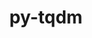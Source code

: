 ---
title: "py-tqdm"
layout: cache
categories: [package, develop]
meta: {"versions": ["4.66.3"], "compilers": ["apple-clang@=15.0.0", "gcc@=11.4.0", "gcc@=13.2.0", "gcc@=9.4.0", "oneapi@=2024.2.1"], "oss": ["ubuntu20.04", "ubuntu22.04", "ubuntu24.04", "ventura"], "platforms": ["darwin", "linux"], "targets": ["aarch64", "neoverse_v1", "ppc64le", "x86_64_v3"], "stacks": ["e4s", "e4s-neoverse_v1", "e4s-oneapi", "e4s-power", "ml-darwin-aarch64-mps", "ml-linux-x86_64-cpu", "ml-linux-x86_64-cuda", "ml-linux-x86_64-rocm", "root"], "num_specs": 127, "num_specs_by_stack": {"root": 127, "ml-darwin-aarch64-mps": 22, "e4s-power": 20, "e4s-neoverse_v1": 20, "e4s": 27, "e4s-oneapi": 18, "ml-linux-x86_64-cuda": 20, "ml-linux-x86_64-cpu": 20, "ml-linux-x86_64-rocm": 9}}
spec_details: [{"hash": "ziquimxkaxzkobjrfgadprgrti6ywd6r", "compiler": "apple-clang@=15.0.0", "versions": ["4.66.3"], "os": "ventura", "platform": "darwin", "target": "aarch64", "variants": ["build_system=python_pip", "~notebook", "~telegram"], "stacks": ["root", "ml-darwin-aarch64-mps"], "size": "-", "tarball": "https://binaries.spack.io/develop/build_cache/darwin-ventura-aarch64/apple-clang-15.0.0/py-tqdm-4.66.3/darwin-ventura-aarch64-apple-clang-15.0.0-py-tqdm-4.66.3-ziquimxkaxzkobjrfgadprgrti6ywd6r.spack"}, {"hash": "t2ipn47qcqqiclrvzsqy6yqlqptwwpcc", "compiler": "apple-clang@=15.0.0", "versions": ["4.66.3"], "os": "ventura", "platform": "darwin", "target": "aarch64", "variants": ["build_system=python_pip", "~notebook", "~telegram"], "stacks": ["root", "ml-darwin-aarch64-mps"], "size": "-", "tarball": "https://binaries.spack.io/develop/build_cache/darwin-ventura-aarch64/apple-clang-15.0.0/py-tqdm-4.66.3/darwin-ventura-aarch64-apple-clang-15.0.0-py-tqdm-4.66.3-t2ipn47qcqqiclrvzsqy6yqlqptwwpcc.spack"}, {"hash": "skgfjy2mra3yizwjtriin6leelbmoiom", "compiler": "apple-clang@=15.0.0", "versions": ["4.66.3"], "os": "ventura", "platform": "darwin", "target": "aarch64", "variants": ["build_system=python_pip", "~notebook", "~telegram"], "stacks": ["root", "ml-darwin-aarch64-mps"], "size": "-", "tarball": "https://binaries.spack.io/develop/build_cache/darwin-ventura-aarch64/apple-clang-15.0.0/py-tqdm-4.66.3/darwin-ventura-aarch64-apple-clang-15.0.0-py-tqdm-4.66.3-skgfjy2mra3yizwjtriin6leelbmoiom.spack"}, {"hash": "lq5xmnikehy25o6d5zwzzsu4kli3d5ch", "compiler": "apple-clang@=15.0.0", "versions": ["4.66.3"], "os": "ventura", "platform": "darwin", "target": "aarch64", "variants": ["build_system=python_pip", "~notebook", "~telegram"], "stacks": ["root", "ml-darwin-aarch64-mps"], "size": "-", "tarball": "https://binaries.spack.io/develop/build_cache/darwin-ventura-aarch64/apple-clang-15.0.0/py-tqdm-4.66.3/darwin-ventura-aarch64-apple-clang-15.0.0-py-tqdm-4.66.3-lq5xmnikehy25o6d5zwzzsu4kli3d5ch.spack"}, {"hash": "6rdeb5xbilizmjmwtmel4eqmyef6elyj", "compiler": "apple-clang@=15.0.0", "versions": ["4.66.3"], "os": "ventura", "platform": "darwin", "target": "aarch64", "variants": ["build_system=python_pip", "~notebook", "~telegram"], "stacks": ["root", "ml-darwin-aarch64-mps"], "size": "-", "tarball": "https://binaries.spack.io/develop/build_cache/darwin-ventura-aarch64/apple-clang-15.0.0/py-tqdm-4.66.3/darwin-ventura-aarch64-apple-clang-15.0.0-py-tqdm-4.66.3-6rdeb5xbilizmjmwtmel4eqmyef6elyj.spack"}, {"hash": "jyjieosfb4oavnr5qvb6gq57xug5mb3l", "compiler": "apple-clang@=15.0.0", "versions": ["4.66.3"], "os": "ventura", "platform": "darwin", "target": "aarch64", "variants": ["build_system=python_pip", "~notebook", "~telegram"], "stacks": ["root", "ml-darwin-aarch64-mps"], "size": "-", "tarball": "https://binaries.spack.io/develop/build_cache/darwin-ventura-aarch64/apple-clang-15.0.0/py-tqdm-4.66.3/darwin-ventura-aarch64-apple-clang-15.0.0-py-tqdm-4.66.3-jyjieosfb4oavnr5qvb6gq57xug5mb3l.spack"}, {"hash": "fq4galuvevaxqussltf5zbuaj34wlemn", "compiler": "apple-clang@=15.0.0", "versions": ["4.66.3"], "os": "ventura", "platform": "darwin", "target": "aarch64", "variants": ["build_system=python_pip", "~notebook", "~telegram"], "stacks": ["root", "ml-darwin-aarch64-mps"], "size": "-", "tarball": "https://binaries.spack.io/develop/build_cache/darwin-ventura-aarch64/apple-clang-15.0.0/py-tqdm-4.66.3/darwin-ventura-aarch64-apple-clang-15.0.0-py-tqdm-4.66.3-fq4galuvevaxqussltf5zbuaj34wlemn.spack"}, {"hash": "yct2ucytdt2n4p55afbir7kol4d6plx4", "compiler": "apple-clang@=15.0.0", "versions": ["4.66.3"], "os": "ventura", "platform": "darwin", "target": "aarch64", "variants": ["build_system=python_pip", "~notebook", "~telegram"], "stacks": ["root", "ml-darwin-aarch64-mps"], "size": "-", "tarball": "https://binaries.spack.io/develop/build_cache/darwin-ventura-aarch64/apple-clang-15.0.0/py-tqdm-4.66.3/darwin-ventura-aarch64-apple-clang-15.0.0-py-tqdm-4.66.3-yct2ucytdt2n4p55afbir7kol4d6plx4.spack"}, {"hash": "jpiifgwsa4bxn5wozjvcxciij2tiuyu5", "compiler": "apple-clang@=15.0.0", "versions": ["4.66.3"], "os": "ventura", "platform": "darwin", "target": "aarch64", "variants": ["build_system=python_pip", "~notebook", "~telegram"], "stacks": ["root", "ml-darwin-aarch64-mps"], "size": "-", "tarball": "https://binaries.spack.io/develop/build_cache/darwin-ventura-aarch64/apple-clang-15.0.0/py-tqdm-4.66.3/darwin-ventura-aarch64-apple-clang-15.0.0-py-tqdm-4.66.3-jpiifgwsa4bxn5wozjvcxciij2tiuyu5.spack"}, {"hash": "alolp5wy2cpagugzbc5hmf3qb7r2lzv3", "compiler": "apple-clang@=15.0.0", "versions": ["4.66.3"], "os": "ventura", "platform": "darwin", "target": "aarch64", "variants": ["build_system=python_pip", "~notebook", "~telegram"], "stacks": ["root", "ml-darwin-aarch64-mps"], "size": "-", "tarball": "https://binaries.spack.io/develop/build_cache/darwin-ventura-aarch64/apple-clang-15.0.0/py-tqdm-4.66.3/darwin-ventura-aarch64-apple-clang-15.0.0-py-tqdm-4.66.3-alolp5wy2cpagugzbc5hmf3qb7r2lzv3.spack"}, {"hash": "pqd35bokz4tlzrkxq3uvri4ymcovgpwp", "compiler": "apple-clang@=15.0.0", "versions": ["4.66.3"], "os": "ventura", "platform": "darwin", "target": "aarch64", "variants": ["build_system=python_pip", "~notebook", "~telegram"], "stacks": ["root", "ml-darwin-aarch64-mps"], "size": "-", "tarball": "https://binaries.spack.io/develop/build_cache/darwin-ventura-aarch64/apple-clang-15.0.0/py-tqdm-4.66.3/darwin-ventura-aarch64-apple-clang-15.0.0-py-tqdm-4.66.3-pqd35bokz4tlzrkxq3uvri4ymcovgpwp.spack"}, {"hash": "xhww4f7p25o6gqvk25oinh4corhre6vs", "compiler": "apple-clang@=15.0.0", "versions": ["4.66.3"], "os": "ventura", "platform": "darwin", "target": "aarch64", "variants": ["build_system=python_pip", "~notebook", "~telegram"], "stacks": ["root", "ml-darwin-aarch64-mps"], "size": "-", "tarball": "https://binaries.spack.io/develop/build_cache/darwin-ventura-aarch64/apple-clang-15.0.0/py-tqdm-4.66.3/darwin-ventura-aarch64-apple-clang-15.0.0-py-tqdm-4.66.3-xhww4f7p25o6gqvk25oinh4corhre6vs.spack"}, {"hash": "axlxbieqkuhitx2pq767ssehkt76sou2", "compiler": "apple-clang@=15.0.0", "versions": ["4.66.3"], "os": "ventura", "platform": "darwin", "target": "aarch64", "variants": ["build_system=python_pip", "~notebook", "~telegram"], "stacks": ["root", "ml-darwin-aarch64-mps"], "size": "-", "tarball": "https://binaries.spack.io/develop/build_cache/darwin-ventura-aarch64/apple-clang-15.0.0/py-tqdm-4.66.3/darwin-ventura-aarch64-apple-clang-15.0.0-py-tqdm-4.66.3-axlxbieqkuhitx2pq767ssehkt76sou2.spack"}, {"hash": "oi7lkoumadewnlprb4amag5pacpwxply", "compiler": "apple-clang@=15.0.0", "versions": ["4.66.3"], "os": "ventura", "platform": "darwin", "target": "aarch64", "variants": ["build_system=python_pip", "~notebook", "~telegram"], "stacks": ["root", "ml-darwin-aarch64-mps"], "size": "-", "tarball": "https://binaries.spack.io/develop/build_cache/darwin-ventura-aarch64/apple-clang-15.0.0/py-tqdm-4.66.3/darwin-ventura-aarch64-apple-clang-15.0.0-py-tqdm-4.66.3-oi7lkoumadewnlprb4amag5pacpwxply.spack"}, {"hash": "pvw4at6vi47kq2ayzol2ob4wygnbkuk2", "compiler": "apple-clang@=15.0.0", "versions": ["4.66.3"], "os": "ventura", "platform": "darwin", "target": "aarch64", "variants": ["build_system=python_pip", "~notebook", "~telegram"], "stacks": ["root", "ml-darwin-aarch64-mps"], "size": "-", "tarball": "https://binaries.spack.io/develop/build_cache/darwin-ventura-aarch64/apple-clang-15.0.0/py-tqdm-4.66.3/darwin-ventura-aarch64-apple-clang-15.0.0-py-tqdm-4.66.3-pvw4at6vi47kq2ayzol2ob4wygnbkuk2.spack"}, {"hash": "swtvzrb4kxqfcwqj4wju2tz3bcxbttaf", "compiler": "apple-clang@=15.0.0", "versions": ["4.66.3"], "os": "ventura", "platform": "darwin", "target": "aarch64", "variants": ["build_system=python_pip", "~notebook", "~telegram"], "stacks": ["root", "ml-darwin-aarch64-mps"], "size": "-", "tarball": "https://binaries.spack.io/develop/build_cache/darwin-ventura-aarch64/apple-clang-15.0.0/py-tqdm-4.66.3/darwin-ventura-aarch64-apple-clang-15.0.0-py-tqdm-4.66.3-swtvzrb4kxqfcwqj4wju2tz3bcxbttaf.spack"}, {"hash": "3i3spfv273mg465ivw45ikjelcqlvgwf", "compiler": "apple-clang@=15.0.0", "versions": ["4.66.3"], "os": "ventura", "platform": "darwin", "target": "aarch64", "variants": ["build_system=python_pip", "~notebook", "~telegram"], "stacks": ["root", "ml-darwin-aarch64-mps"], "size": "-", "tarball": "https://binaries.spack.io/develop/build_cache/darwin-ventura-aarch64/apple-clang-15.0.0/py-tqdm-4.66.3/darwin-ventura-aarch64-apple-clang-15.0.0-py-tqdm-4.66.3-3i3spfv273mg465ivw45ikjelcqlvgwf.spack"}, {"hash": "spfxkzzhewbljsp2c2h6buukr6tdxhng", "compiler": "apple-clang@=15.0.0", "versions": ["4.66.3"], "os": "ventura", "platform": "darwin", "target": "aarch64", "variants": ["build_system=python_pip", "~notebook", "~telegram"], "stacks": ["root", "ml-darwin-aarch64-mps"], "size": "-", "tarball": "https://binaries.spack.io/develop/build_cache/darwin-ventura-aarch64/apple-clang-15.0.0/py-tqdm-4.66.3/darwin-ventura-aarch64-apple-clang-15.0.0-py-tqdm-4.66.3-spfxkzzhewbljsp2c2h6buukr6tdxhng.spack"}, {"hash": "mahfaaoib2yxd5ufyfinjpip6fhguuhw", "compiler": "apple-clang@=15.0.0", "versions": ["4.66.3"], "os": "ventura", "platform": "darwin", "target": "aarch64", "variants": ["build_system=python_pip", "~notebook", "~telegram"], "stacks": ["root", "ml-darwin-aarch64-mps"], "size": "-", "tarball": "https://binaries.spack.io/develop/build_cache/darwin-ventura-aarch64/apple-clang-15.0.0/py-tqdm-4.66.3/darwin-ventura-aarch64-apple-clang-15.0.0-py-tqdm-4.66.3-mahfaaoib2yxd5ufyfinjpip6fhguuhw.spack"}, {"hash": "t4epyk36v5uzvg2se2wei4rgbfnac4i3", "compiler": "apple-clang@=15.0.0", "versions": ["4.66.3"], "os": "ventura", "platform": "darwin", "target": "aarch64", "variants": ["build_system=python_pip", "~notebook", "~telegram"], "stacks": ["root", "ml-darwin-aarch64-mps"], "size": "-", "tarball": "https://binaries.spack.io/develop/build_cache/darwin-ventura-aarch64/apple-clang-15.0.0/py-tqdm-4.66.3/darwin-ventura-aarch64-apple-clang-15.0.0-py-tqdm-4.66.3-t4epyk36v5uzvg2se2wei4rgbfnac4i3.spack"}, {"hash": "66j56n5bvts5fruohrzkbtbvjrfri3qx", "compiler": "apple-clang@=15.0.0", "versions": ["4.66.3"], "os": "ventura", "platform": "darwin", "target": "aarch64", "variants": ["build_system=python_pip", "~notebook", "~telegram"], "stacks": ["root", "ml-darwin-aarch64-mps"], "size": "-", "tarball": "https://binaries.spack.io/develop/build_cache/darwin-ventura-aarch64/apple-clang-15.0.0/py-tqdm-4.66.3/darwin-ventura-aarch64-apple-clang-15.0.0-py-tqdm-4.66.3-66j56n5bvts5fruohrzkbtbvjrfri3qx.spack"}, {"hash": "slvelmm2lbng7m6qm6l3syjldjnqrded", "compiler": "apple-clang@=15.0.0", "versions": ["4.66.3"], "os": "ventura", "platform": "darwin", "target": "aarch64", "variants": ["build_system=python_pip", "~notebook", "~telegram"], "stacks": ["root", "ml-darwin-aarch64-mps"], "size": "-", "tarball": "https://binaries.spack.io/develop/build_cache/darwin-ventura-aarch64/apple-clang-15.0.0/py-tqdm-4.66.3/darwin-ventura-aarch64-apple-clang-15.0.0-py-tqdm-4.66.3-slvelmm2lbng7m6qm6l3syjldjnqrded.spack"}, {"hash": "qja3sxojop74hrrwnti3zbegdg7ethbe", "compiler": "gcc@=9.4.0", "versions": ["4.66.3"], "os": "ubuntu20.04", "platform": "linux", "target": "ppc64le", "variants": ["build_system=python_pip", "~notebook", "~telegram"], "stacks": ["root", "e4s-power"], "size": "-", "tarball": "https://binaries.spack.io/develop/build_cache/linux-ubuntu20.04-ppc64le/gcc-9.4.0/py-tqdm-4.66.3/linux-ubuntu20.04-ppc64le-gcc-9.4.0-py-tqdm-4.66.3-qja3sxojop74hrrwnti3zbegdg7ethbe.spack"}, {"hash": "6kodpbz3kxema6bfrufukahjt43qbzs3", "compiler": "gcc@=9.4.0", "versions": ["4.66.3"], "os": "ubuntu20.04", "platform": "linux", "target": "ppc64le", "variants": ["build_system=python_pip", "~notebook", "~telegram"], "stacks": ["root", "e4s-power"], "size": "-", "tarball": "https://binaries.spack.io/develop/build_cache/linux-ubuntu20.04-ppc64le/gcc-9.4.0/py-tqdm-4.66.3/linux-ubuntu20.04-ppc64le-gcc-9.4.0-py-tqdm-4.66.3-6kodpbz3kxema6bfrufukahjt43qbzs3.spack"}, {"hash": "m7ukdfs64ytqnzkrqwgscjdqt7euntc2", "compiler": "gcc@=9.4.0", "versions": ["4.66.3"], "os": "ubuntu20.04", "platform": "linux", "target": "ppc64le", "variants": ["build_system=python_pip", "~notebook", "~telegram"], "stacks": ["root", "e4s-power"], "size": "-", "tarball": "https://binaries.spack.io/develop/build_cache/linux-ubuntu20.04-ppc64le/gcc-9.4.0/py-tqdm-4.66.3/linux-ubuntu20.04-ppc64le-gcc-9.4.0-py-tqdm-4.66.3-m7ukdfs64ytqnzkrqwgscjdqt7euntc2.spack"}, {"hash": "mwa6z6a6rw3gbka4r335yjwbmaf5pydi", "compiler": "gcc@=9.4.0", "versions": ["4.66.3"], "os": "ubuntu20.04", "platform": "linux", "target": "ppc64le", "variants": ["build_system=python_pip", "~notebook", "~telegram"], "stacks": ["root", "e4s-power"], "size": "-", "tarball": "https://binaries.spack.io/develop/build_cache/linux-ubuntu20.04-ppc64le/gcc-9.4.0/py-tqdm-4.66.3/linux-ubuntu20.04-ppc64le-gcc-9.4.0-py-tqdm-4.66.3-mwa6z6a6rw3gbka4r335yjwbmaf5pydi.spack"}, {"hash": "aoe6h4ecsqzqr6vvyv5wlrsnvuwpvkgf", "compiler": "gcc@=9.4.0", "versions": ["4.66.3"], "os": "ubuntu20.04", "platform": "linux", "target": "ppc64le", "variants": ["build_system=python_pip", "~notebook", "~telegram"], "stacks": ["root", "e4s-power"], "size": "-", "tarball": "https://binaries.spack.io/develop/build_cache/linux-ubuntu20.04-ppc64le/gcc-9.4.0/py-tqdm-4.66.3/linux-ubuntu20.04-ppc64le-gcc-9.4.0-py-tqdm-4.66.3-aoe6h4ecsqzqr6vvyv5wlrsnvuwpvkgf.spack"}, {"hash": "5wem2ow6spbf7rhpxllcuohfrxxj5qa6", "compiler": "gcc@=9.4.0", "versions": ["4.66.3"], "os": "ubuntu20.04", "platform": "linux", "target": "ppc64le", "variants": ["build_system=python_pip", "~notebook", "~telegram"], "stacks": ["root", "e4s-power"], "size": "-", "tarball": "https://binaries.spack.io/develop/build_cache/linux-ubuntu20.04-ppc64le/gcc-9.4.0/py-tqdm-4.66.3/linux-ubuntu20.04-ppc64le-gcc-9.4.0-py-tqdm-4.66.3-5wem2ow6spbf7rhpxllcuohfrxxj5qa6.spack"}, {"hash": "e5rkwid7syyzcos5ycf2s2tyaxmxlszi", "compiler": "gcc@=9.4.0", "versions": ["4.66.3"], "os": "ubuntu20.04", "platform": "linux", "target": "ppc64le", "variants": ["build_system=python_pip", "~notebook", "~telegram"], "stacks": ["root", "e4s-power"], "size": "-", "tarball": "https://binaries.spack.io/develop/build_cache/linux-ubuntu20.04-ppc64le/gcc-9.4.0/py-tqdm-4.66.3/linux-ubuntu20.04-ppc64le-gcc-9.4.0-py-tqdm-4.66.3-e5rkwid7syyzcos5ycf2s2tyaxmxlszi.spack"}, {"hash": "faznrrzvvmqmqrseepapq26zfehu3vtx", "compiler": "gcc@=9.4.0", "versions": ["4.66.3"], "os": "ubuntu20.04", "platform": "linux", "target": "ppc64le", "variants": ["build_system=python_pip", "~notebook", "~telegram"], "stacks": ["root", "e4s-power"], "size": "-", "tarball": "https://binaries.spack.io/develop/build_cache/linux-ubuntu20.04-ppc64le/gcc-9.4.0/py-tqdm-4.66.3/linux-ubuntu20.04-ppc64le-gcc-9.4.0-py-tqdm-4.66.3-faznrrzvvmqmqrseepapq26zfehu3vtx.spack"}, {"hash": "dsxdwvz4viw3ckf3l6osnbcuusr6s7jm", "compiler": "gcc@=9.4.0", "versions": ["4.66.3"], "os": "ubuntu20.04", "platform": "linux", "target": "ppc64le", "variants": ["build_system=python_pip", "~notebook", "~telegram"], "stacks": ["root", "e4s-power"], "size": "-", "tarball": "https://binaries.spack.io/develop/build_cache/linux-ubuntu20.04-ppc64le/gcc-9.4.0/py-tqdm-4.66.3/linux-ubuntu20.04-ppc64le-gcc-9.4.0-py-tqdm-4.66.3-dsxdwvz4viw3ckf3l6osnbcuusr6s7jm.spack"}, {"hash": "7nhnj6dye5n4lcirrrydjf3tnkf5kal5", "compiler": "gcc@=9.4.0", "versions": ["4.66.3"], "os": "ubuntu20.04", "platform": "linux", "target": "ppc64le", "variants": ["build_system=python_pip", "~notebook", "~telegram"], "stacks": ["root", "e4s-power"], "size": "-", "tarball": "https://binaries.spack.io/develop/build_cache/linux-ubuntu20.04-ppc64le/gcc-9.4.0/py-tqdm-4.66.3/linux-ubuntu20.04-ppc64le-gcc-9.4.0-py-tqdm-4.66.3-7nhnj6dye5n4lcirrrydjf3tnkf5kal5.spack"}, {"hash": "a3deekuulfrtflkakut4rwirihzvddbk", "compiler": "gcc@=9.4.0", "versions": ["4.66.3"], "os": "ubuntu20.04", "platform": "linux", "target": "ppc64le", "variants": ["build_system=python_pip", "~notebook", "~telegram"], "stacks": ["root", "e4s-power"], "size": "-", "tarball": "https://binaries.spack.io/develop/build_cache/linux-ubuntu20.04-ppc64le/gcc-9.4.0/py-tqdm-4.66.3/linux-ubuntu20.04-ppc64le-gcc-9.4.0-py-tqdm-4.66.3-a3deekuulfrtflkakut4rwirihzvddbk.spack"}, {"hash": "3vma7zxalydqgsxcox7pnbbsm6prtj4s", "compiler": "gcc@=9.4.0", "versions": ["4.66.3"], "os": "ubuntu20.04", "platform": "linux", "target": "ppc64le", "variants": ["build_system=python_pip", "~notebook", "~telegram"], "stacks": ["root", "e4s-power"], "size": "-", "tarball": "https://binaries.spack.io/develop/build_cache/linux-ubuntu20.04-ppc64le/gcc-9.4.0/py-tqdm-4.66.3/linux-ubuntu20.04-ppc64le-gcc-9.4.0-py-tqdm-4.66.3-3vma7zxalydqgsxcox7pnbbsm6prtj4s.spack"}, {"hash": "qvacvyz4jpranwo5pmoxvkjxkqs5rtsj", "compiler": "gcc@=9.4.0", "versions": ["4.66.3"], "os": "ubuntu20.04", "platform": "linux", "target": "ppc64le", "variants": ["build_system=python_pip", "~notebook", "~telegram"], "stacks": ["root", "e4s-power"], "size": "-", "tarball": "https://binaries.spack.io/develop/build_cache/linux-ubuntu20.04-ppc64le/gcc-9.4.0/py-tqdm-4.66.3/linux-ubuntu20.04-ppc64le-gcc-9.4.0-py-tqdm-4.66.3-qvacvyz4jpranwo5pmoxvkjxkqs5rtsj.spack"}, {"hash": "kvslfeun6b3uh5fqsvzwsvinbh7x3lar", "compiler": "gcc@=9.4.0", "versions": ["4.66.3"], "os": "ubuntu20.04", "platform": "linux", "target": "ppc64le", "variants": ["build_system=python_pip", "~notebook", "~telegram"], "stacks": ["root", "e4s-power"], "size": "-", "tarball": "https://binaries.spack.io/develop/build_cache/linux-ubuntu20.04-ppc64le/gcc-9.4.0/py-tqdm-4.66.3/linux-ubuntu20.04-ppc64le-gcc-9.4.0-py-tqdm-4.66.3-kvslfeun6b3uh5fqsvzwsvinbh7x3lar.spack"}, {"hash": "ygqgqguzfcylo4hns6b6h6sryrj44vev", "compiler": "gcc@=9.4.0", "versions": ["4.66.3"], "os": "ubuntu20.04", "platform": "linux", "target": "ppc64le", "variants": ["build_system=python_pip", "~notebook", "~telegram"], "stacks": ["root", "e4s-power"], "size": "-", "tarball": "https://binaries.spack.io/develop/build_cache/linux-ubuntu20.04-ppc64le/gcc-9.4.0/py-tqdm-4.66.3/linux-ubuntu20.04-ppc64le-gcc-9.4.0-py-tqdm-4.66.3-ygqgqguzfcylo4hns6b6h6sryrj44vev.spack"}, {"hash": "5m5lkrurm6mytyud3k6iasylu767y732", "compiler": "gcc@=9.4.0", "versions": ["4.66.3"], "os": "ubuntu20.04", "platform": "linux", "target": "ppc64le", "variants": ["build_system=python_pip", "~notebook", "~telegram"], "stacks": ["root", "e4s-power"], "size": "-", "tarball": "https://binaries.spack.io/develop/build_cache/linux-ubuntu20.04-ppc64le/gcc-9.4.0/py-tqdm-4.66.3/linux-ubuntu20.04-ppc64le-gcc-9.4.0-py-tqdm-4.66.3-5m5lkrurm6mytyud3k6iasylu767y732.spack"}, {"hash": "kzztw43ik3q3tyvcymngftalvu26kktb", "compiler": "gcc@=9.4.0", "versions": ["4.66.3"], "os": "ubuntu20.04", "platform": "linux", "target": "ppc64le", "variants": ["build_system=python_pip", "~notebook", "~telegram"], "stacks": ["root", "e4s-power"], "size": "-", "tarball": "https://binaries.spack.io/develop/build_cache/linux-ubuntu20.04-ppc64le/gcc-9.4.0/py-tqdm-4.66.3/linux-ubuntu20.04-ppc64le-gcc-9.4.0-py-tqdm-4.66.3-kzztw43ik3q3tyvcymngftalvu26kktb.spack"}, {"hash": "5wgmvjskfxcnlqgercd3jxyc4gpegnpa", "compiler": "gcc@=9.4.0", "versions": ["4.66.3"], "os": "ubuntu20.04", "platform": "linux", "target": "ppc64le", "variants": ["build_system=python_pip", "~notebook", "~telegram"], "stacks": ["root", "e4s-power"], "size": "-", "tarball": "https://binaries.spack.io/develop/build_cache/linux-ubuntu20.04-ppc64le/gcc-9.4.0/py-tqdm-4.66.3/linux-ubuntu20.04-ppc64le-gcc-9.4.0-py-tqdm-4.66.3-5wgmvjskfxcnlqgercd3jxyc4gpegnpa.spack"}, {"hash": "xq5inpu3kapkqndoi4vabb22d5tvxkss", "compiler": "gcc@=9.4.0", "versions": ["4.66.3"], "os": "ubuntu20.04", "platform": "linux", "target": "ppc64le", "variants": ["build_system=python_pip", "~notebook", "~telegram"], "stacks": ["root", "e4s-power"], "size": "-", "tarball": "https://binaries.spack.io/develop/build_cache/linux-ubuntu20.04-ppc64le/gcc-9.4.0/py-tqdm-4.66.3/linux-ubuntu20.04-ppc64le-gcc-9.4.0-py-tqdm-4.66.3-xq5inpu3kapkqndoi4vabb22d5tvxkss.spack"}, {"hash": "twbzusvq4r4ft7b4bct2hicnxxxbxvrn", "compiler": "gcc@=9.4.0", "versions": ["4.66.3"], "os": "ubuntu20.04", "platform": "linux", "target": "ppc64le", "variants": ["build_system=python_pip", "~notebook", "~telegram"], "stacks": ["root", "e4s-power"], "size": "-", "tarball": "https://binaries.spack.io/develop/build_cache/linux-ubuntu20.04-ppc64le/gcc-9.4.0/py-tqdm-4.66.3/linux-ubuntu20.04-ppc64le-gcc-9.4.0-py-tqdm-4.66.3-twbzusvq4r4ft7b4bct2hicnxxxbxvrn.spack"}, {"hash": "bsokjgdlhypih3s7sps77qbzm73nljjo", "compiler": "gcc@=11.4.0", "versions": ["4.66.3"], "os": "ubuntu22.04", "platform": "linux", "target": "neoverse_v1", "variants": ["build_system=python_pip", "~notebook", "~telegram"], "stacks": ["root", "e4s-neoverse_v1"], "size": "-", "tarball": "https://binaries.spack.io/develop/build_cache/linux-ubuntu22.04-neoverse_v1/gcc-11.4.0/py-tqdm-4.66.3/linux-ubuntu22.04-neoverse_v1-gcc-11.4.0-py-tqdm-4.66.3-bsokjgdlhypih3s7sps77qbzm73nljjo.spack"}, {"hash": "7gwhpn2nfvvq3x2q36fagpvxfd5iohnc", "compiler": "gcc@=11.4.0", "versions": ["4.66.3"], "os": "ubuntu22.04", "platform": "linux", "target": "neoverse_v1", "variants": ["build_system=python_pip", "~notebook", "~telegram"], "stacks": ["root", "e4s-neoverse_v1"], "size": "-", "tarball": "https://binaries.spack.io/develop/build_cache/linux-ubuntu22.04-neoverse_v1/gcc-11.4.0/py-tqdm-4.66.3/linux-ubuntu22.04-neoverse_v1-gcc-11.4.0-py-tqdm-4.66.3-7gwhpn2nfvvq3x2q36fagpvxfd5iohnc.spack"}, {"hash": "dmghlh762qvspxewl5uoxjfdpobhmgm6", "compiler": "gcc@=11.4.0", "versions": ["4.66.3"], "os": "ubuntu22.04", "platform": "linux", "target": "neoverse_v1", "variants": ["build_system=python_pip", "~notebook", "~telegram"], "stacks": ["root", "e4s-neoverse_v1"], "size": "-", "tarball": "https://binaries.spack.io/develop/build_cache/linux-ubuntu22.04-neoverse_v1/gcc-11.4.0/py-tqdm-4.66.3/linux-ubuntu22.04-neoverse_v1-gcc-11.4.0-py-tqdm-4.66.3-dmghlh762qvspxewl5uoxjfdpobhmgm6.spack"}, {"hash": "o6g6kv4ol37mkisloe5r5ji3mzmyqgyt", "compiler": "gcc@=11.4.0", "versions": ["4.66.3"], "os": "ubuntu22.04", "platform": "linux", "target": "neoverse_v1", "variants": ["build_system=python_pip", "~notebook", "~telegram"], "stacks": ["root", "e4s-neoverse_v1"], "size": "-", "tarball": "https://binaries.spack.io/develop/build_cache/linux-ubuntu22.04-neoverse_v1/gcc-11.4.0/py-tqdm-4.66.3/linux-ubuntu22.04-neoverse_v1-gcc-11.4.0-py-tqdm-4.66.3-o6g6kv4ol37mkisloe5r5ji3mzmyqgyt.spack"}, {"hash": "c2lw5qaypulbver2dzpkox5disdxuhhn", "compiler": "gcc@=11.4.0", "versions": ["4.66.3"], "os": "ubuntu22.04", "platform": "linux", "target": "neoverse_v1", "variants": ["build_system=python_pip", "~notebook", "~telegram"], "stacks": ["root", "e4s-neoverse_v1"], "size": "-", "tarball": "https://binaries.spack.io/develop/build_cache/linux-ubuntu22.04-neoverse_v1/gcc-11.4.0/py-tqdm-4.66.3/linux-ubuntu22.04-neoverse_v1-gcc-11.4.0-py-tqdm-4.66.3-c2lw5qaypulbver2dzpkox5disdxuhhn.spack"}, {"hash": "lhgjxak5qyh4jmu6xkphh6vhkejp3t4m", "compiler": "gcc@=11.4.0", "versions": ["4.66.3"], "os": "ubuntu22.04", "platform": "linux", "target": "neoverse_v1", "variants": ["build_system=python_pip", "~notebook", "~telegram"], "stacks": ["root", "e4s-neoverse_v1"], "size": "-", "tarball": "https://binaries.spack.io/develop/build_cache/linux-ubuntu22.04-neoverse_v1/gcc-11.4.0/py-tqdm-4.66.3/linux-ubuntu22.04-neoverse_v1-gcc-11.4.0-py-tqdm-4.66.3-lhgjxak5qyh4jmu6xkphh6vhkejp3t4m.spack"}, {"hash": "gy3vzfndohvamcu7opjjhrb3cqfza2pt", "compiler": "gcc@=11.4.0", "versions": ["4.66.3"], "os": "ubuntu22.04", "platform": "linux", "target": "neoverse_v1", "variants": ["build_system=python_pip", "~notebook", "~telegram"], "stacks": ["root", "e4s-neoverse_v1"], "size": "-", "tarball": "https://binaries.spack.io/develop/build_cache/linux-ubuntu22.04-neoverse_v1/gcc-11.4.0/py-tqdm-4.66.3/linux-ubuntu22.04-neoverse_v1-gcc-11.4.0-py-tqdm-4.66.3-gy3vzfndohvamcu7opjjhrb3cqfza2pt.spack"}, {"hash": "lpxyrvx6elsny5ae6ab2v6tsfmwlijal", "compiler": "gcc@=11.4.0", "versions": ["4.66.3"], "os": "ubuntu22.04", "platform": "linux", "target": "neoverse_v1", "variants": ["build_system=python_pip", "~notebook", "~telegram"], "stacks": ["root", "e4s-neoverse_v1"], "size": "-", "tarball": "https://binaries.spack.io/develop/build_cache/linux-ubuntu22.04-neoverse_v1/gcc-11.4.0/py-tqdm-4.66.3/linux-ubuntu22.04-neoverse_v1-gcc-11.4.0-py-tqdm-4.66.3-lpxyrvx6elsny5ae6ab2v6tsfmwlijal.spack"}, {"hash": "p7uluwtjix46wqzp4vaobiwjsqbyfead", "compiler": "gcc@=11.4.0", "versions": ["4.66.3"], "os": "ubuntu22.04", "platform": "linux", "target": "neoverse_v1", "variants": ["build_system=python_pip", "~notebook", "~telegram"], "stacks": ["root", "e4s-neoverse_v1"], "size": "-", "tarball": "https://binaries.spack.io/develop/build_cache/linux-ubuntu22.04-neoverse_v1/gcc-11.4.0/py-tqdm-4.66.3/linux-ubuntu22.04-neoverse_v1-gcc-11.4.0-py-tqdm-4.66.3-p7uluwtjix46wqzp4vaobiwjsqbyfead.spack"}, {"hash": "lr3aoikwbvrt6key37r7bsvpbtnhygfd", "compiler": "gcc@=11.4.0", "versions": ["4.66.3"], "os": "ubuntu22.04", "platform": "linux", "target": "neoverse_v1", "variants": ["build_system=python_pip", "~notebook", "~telegram"], "stacks": ["root", "e4s-neoverse_v1"], "size": "-", "tarball": "https://binaries.spack.io/develop/build_cache/linux-ubuntu22.04-neoverse_v1/gcc-11.4.0/py-tqdm-4.66.3/linux-ubuntu22.04-neoverse_v1-gcc-11.4.0-py-tqdm-4.66.3-lr3aoikwbvrt6key37r7bsvpbtnhygfd.spack"}, {"hash": "r6sfz6wbzwpnh4szm2fxbvuy4kaqe5dh", "compiler": "gcc@=11.4.0", "versions": ["4.66.3"], "os": "ubuntu22.04", "platform": "linux", "target": "neoverse_v1", "variants": ["build_system=python_pip", "~notebook", "~telegram"], "stacks": ["root", "e4s-neoverse_v1"], "size": "-", "tarball": "https://binaries.spack.io/develop/build_cache/linux-ubuntu22.04-neoverse_v1/gcc-11.4.0/py-tqdm-4.66.3/linux-ubuntu22.04-neoverse_v1-gcc-11.4.0-py-tqdm-4.66.3-r6sfz6wbzwpnh4szm2fxbvuy4kaqe5dh.spack"}, {"hash": "ztbcdy3kysrw4nwnijwoacioy2jy22o6", "compiler": "gcc@=11.4.0", "versions": ["4.66.3"], "os": "ubuntu22.04", "platform": "linux", "target": "neoverse_v1", "variants": ["build_system=python_pip", "~notebook", "~telegram"], "stacks": ["root", "e4s-neoverse_v1"], "size": "-", "tarball": "https://binaries.spack.io/develop/build_cache/linux-ubuntu22.04-neoverse_v1/gcc-11.4.0/py-tqdm-4.66.3/linux-ubuntu22.04-neoverse_v1-gcc-11.4.0-py-tqdm-4.66.3-ztbcdy3kysrw4nwnijwoacioy2jy22o6.spack"}, {"hash": "rdjpjc5mkfupbcf3jvq4fcrjjgrnyihl", "compiler": "gcc@=11.4.0", "versions": ["4.66.3"], "os": "ubuntu22.04", "platform": "linux", "target": "neoverse_v1", "variants": ["build_system=python_pip", "~notebook", "~telegram"], "stacks": ["root", "e4s-neoverse_v1"], "size": "-", "tarball": "https://binaries.spack.io/develop/build_cache/linux-ubuntu22.04-neoverse_v1/gcc-11.4.0/py-tqdm-4.66.3/linux-ubuntu22.04-neoverse_v1-gcc-11.4.0-py-tqdm-4.66.3-rdjpjc5mkfupbcf3jvq4fcrjjgrnyihl.spack"}, {"hash": "ax74tkgudtkuemdoaqyxgrzmc2py56ie", "compiler": "gcc@=11.4.0", "versions": ["4.66.3"], "os": "ubuntu22.04", "platform": "linux", "target": "neoverse_v1", "variants": ["build_system=python_pip", "~notebook", "~telegram"], "stacks": ["root", "e4s-neoverse_v1"], "size": "-", "tarball": "https://binaries.spack.io/develop/build_cache/linux-ubuntu22.04-neoverse_v1/gcc-11.4.0/py-tqdm-4.66.3/linux-ubuntu22.04-neoverse_v1-gcc-11.4.0-py-tqdm-4.66.3-ax74tkgudtkuemdoaqyxgrzmc2py56ie.spack"}, {"hash": "4frckkygmolm2wboba6tx4y7osqsnrdo", "compiler": "gcc@=11.4.0", "versions": ["4.66.3"], "os": "ubuntu22.04", "platform": "linux", "target": "neoverse_v1", "variants": ["build_system=python_pip", "~notebook", "~telegram"], "stacks": ["root", "e4s-neoverse_v1"], "size": "-", "tarball": "https://binaries.spack.io/develop/build_cache/linux-ubuntu22.04-neoverse_v1/gcc-11.4.0/py-tqdm-4.66.3/linux-ubuntu22.04-neoverse_v1-gcc-11.4.0-py-tqdm-4.66.3-4frckkygmolm2wboba6tx4y7osqsnrdo.spack"}, {"hash": "r6x3fb5xq4mmzncu363nk5fdjirdfdgx", "compiler": "gcc@=11.4.0", "versions": ["4.66.3"], "os": "ubuntu22.04", "platform": "linux", "target": "neoverse_v1", "variants": ["build_system=python_pip", "~notebook", "~telegram"], "stacks": ["root", "e4s-neoverse_v1"], "size": "-", "tarball": "https://binaries.spack.io/develop/build_cache/linux-ubuntu22.04-neoverse_v1/gcc-11.4.0/py-tqdm-4.66.3/linux-ubuntu22.04-neoverse_v1-gcc-11.4.0-py-tqdm-4.66.3-r6x3fb5xq4mmzncu363nk5fdjirdfdgx.spack"}, {"hash": "s7lo6athgxitnyfvm63jt5udofskf6t6", "compiler": "gcc@=11.4.0", "versions": ["4.66.3"], "os": "ubuntu22.04", "platform": "linux", "target": "neoverse_v1", "variants": ["build_system=python_pip", "~notebook", "~telegram"], "stacks": ["root", "e4s-neoverse_v1"], "size": "-", "tarball": "https://binaries.spack.io/develop/build_cache/linux-ubuntu22.04-neoverse_v1/gcc-11.4.0/py-tqdm-4.66.3/linux-ubuntu22.04-neoverse_v1-gcc-11.4.0-py-tqdm-4.66.3-s7lo6athgxitnyfvm63jt5udofskf6t6.spack"}, {"hash": "oatokmuenpsybo3f2eqsbsmbtr5bxed4", "compiler": "gcc@=11.4.0", "versions": ["4.66.3"], "os": "ubuntu22.04", "platform": "linux", "target": "neoverse_v1", "variants": ["build_system=python_pip", "~notebook", "~telegram"], "stacks": ["root", "e4s-neoverse_v1"], "size": "-", "tarball": "https://binaries.spack.io/develop/build_cache/linux-ubuntu22.04-neoverse_v1/gcc-11.4.0/py-tqdm-4.66.3/linux-ubuntu22.04-neoverse_v1-gcc-11.4.0-py-tqdm-4.66.3-oatokmuenpsybo3f2eqsbsmbtr5bxed4.spack"}, {"hash": "efxnlvvlub5jmmghjchgcmj4immn7ozf", "compiler": "gcc@=11.4.0", "versions": ["4.66.3"], "os": "ubuntu22.04", "platform": "linux", "target": "neoverse_v1", "variants": ["build_system=python_pip", "~notebook", "~telegram"], "stacks": ["root", "e4s-neoverse_v1"], "size": "-", "tarball": "https://binaries.spack.io/develop/build_cache/linux-ubuntu22.04-neoverse_v1/gcc-11.4.0/py-tqdm-4.66.3/linux-ubuntu22.04-neoverse_v1-gcc-11.4.0-py-tqdm-4.66.3-efxnlvvlub5jmmghjchgcmj4immn7ozf.spack"}, {"hash": "usqkmnia3cso2ny7rmhwhrpqaz7csq65", "compiler": "gcc@=11.4.0", "versions": ["4.66.3"], "os": "ubuntu22.04", "platform": "linux", "target": "neoverse_v1", "variants": ["build_system=python_pip", "~notebook", "~telegram"], "stacks": ["root", "e4s-neoverse_v1"], "size": "-", "tarball": "https://binaries.spack.io/develop/build_cache/linux-ubuntu22.04-neoverse_v1/gcc-11.4.0/py-tqdm-4.66.3/linux-ubuntu22.04-neoverse_v1-gcc-11.4.0-py-tqdm-4.66.3-usqkmnia3cso2ny7rmhwhrpqaz7csq65.spack"}, {"hash": "lahv3aor4vsfyhkfqvfs6w3liy7mytql", "compiler": "gcc@=11.4.0", "versions": ["4.66.3"], "os": "ubuntu22.04", "platform": "linux", "target": "x86_64_v3", "variants": ["build_system=python_pip", "~notebook", "~telegram"], "stacks": ["root", "e4s"], "size": "-", "tarball": "https://binaries.spack.io/develop/build_cache/linux-ubuntu22.04-x86_64_v3/gcc-11.4.0/py-tqdm-4.66.3/linux-ubuntu22.04-x86_64_v3-gcc-11.4.0-py-tqdm-4.66.3-lahv3aor4vsfyhkfqvfs6w3liy7mytql.spack"}, {"hash": "uhubdxp5xfqrd76fnatonh3tz6pd7wbi", "compiler": "gcc@=11.4.0", "versions": ["4.66.3"], "os": "ubuntu22.04", "platform": "linux", "target": "x86_64_v3", "variants": ["build_system=python_pip", "~notebook", "~telegram"], "stacks": ["root", "e4s"], "size": "-", "tarball": "https://binaries.spack.io/develop/build_cache/linux-ubuntu22.04-x86_64_v3/gcc-11.4.0/py-tqdm-4.66.3/linux-ubuntu22.04-x86_64_v3-gcc-11.4.0-py-tqdm-4.66.3-uhubdxp5xfqrd76fnatonh3tz6pd7wbi.spack"}, {"hash": "3rpspturqhnily5h4yg5urk3k23bb7k2", "compiler": "gcc@=11.4.0", "versions": ["4.66.3"], "os": "ubuntu22.04", "platform": "linux", "target": "x86_64_v3", "variants": ["build_system=python_pip", "~notebook", "~telegram"], "stacks": ["root", "e4s"], "size": "-", "tarball": "https://binaries.spack.io/develop/build_cache/linux-ubuntu22.04-x86_64_v3/gcc-11.4.0/py-tqdm-4.66.3/linux-ubuntu22.04-x86_64_v3-gcc-11.4.0-py-tqdm-4.66.3-3rpspturqhnily5h4yg5urk3k23bb7k2.spack"}, {"hash": "szk36ep5fkl4n7zax3yqmraizdgbliea", "compiler": "gcc@=11.4.0", "versions": ["4.66.3"], "os": "ubuntu22.04", "platform": "linux", "target": "x86_64_v3", "variants": ["build_system=python_pip", "~notebook", "~telegram"], "stacks": ["root", "e4s"], "size": "-", "tarball": "https://binaries.spack.io/develop/build_cache/linux-ubuntu22.04-x86_64_v3/gcc-11.4.0/py-tqdm-4.66.3/linux-ubuntu22.04-x86_64_v3-gcc-11.4.0-py-tqdm-4.66.3-szk36ep5fkl4n7zax3yqmraizdgbliea.spack"}, {"hash": "6oj6hqemd363olm2ogm4pyxf4jveobn6", "compiler": "gcc@=11.4.0", "versions": ["4.66.3"], "os": "ubuntu22.04", "platform": "linux", "target": "x86_64_v3", "variants": ["build_system=python_pip", "~notebook", "~telegram"], "stacks": ["root", "e4s"], "size": "-", "tarball": "https://binaries.spack.io/develop/build_cache/linux-ubuntu22.04-x86_64_v3/gcc-11.4.0/py-tqdm-4.66.3/linux-ubuntu22.04-x86_64_v3-gcc-11.4.0-py-tqdm-4.66.3-6oj6hqemd363olm2ogm4pyxf4jveobn6.spack"}, {"hash": "ur3ypvjgv5tlwr2ac5asvmfkisb7fo4s", "compiler": "gcc@=11.4.0", "versions": ["4.66.3"], "os": "ubuntu22.04", "platform": "linux", "target": "x86_64_v3", "variants": ["build_system=python_pip", "~notebook", "~telegram"], "stacks": ["root", "e4s"], "size": "-", "tarball": "https://binaries.spack.io/develop/build_cache/linux-ubuntu22.04-x86_64_v3/gcc-11.4.0/py-tqdm-4.66.3/linux-ubuntu22.04-x86_64_v3-gcc-11.4.0-py-tqdm-4.66.3-ur3ypvjgv5tlwr2ac5asvmfkisb7fo4s.spack"}, {"hash": "uov4tt5j7hquiyosqntsbhd6fbg6ds5d", "compiler": "gcc@=11.4.0", "versions": ["4.66.3"], "os": "ubuntu22.04", "platform": "linux", "target": "x86_64_v3", "variants": ["build_system=python_pip", "~notebook", "~telegram"], "stacks": ["root", "e4s"], "size": "-", "tarball": "https://binaries.spack.io/develop/build_cache/linux-ubuntu22.04-x86_64_v3/gcc-11.4.0/py-tqdm-4.66.3/linux-ubuntu22.04-x86_64_v3-gcc-11.4.0-py-tqdm-4.66.3-uov4tt5j7hquiyosqntsbhd6fbg6ds5d.spack"}, {"hash": "opbjn5rxalnlysrrmvpmrgm6ickv6na5", "compiler": "gcc@=11.4.0", "versions": ["4.66.3"], "os": "ubuntu22.04", "platform": "linux", "target": "x86_64_v3", "variants": ["build_system=python_pip", "~notebook", "~telegram"], "stacks": ["root", "e4s"], "size": "-", "tarball": "https://binaries.spack.io/develop/build_cache/linux-ubuntu22.04-x86_64_v3/gcc-11.4.0/py-tqdm-4.66.3/linux-ubuntu22.04-x86_64_v3-gcc-11.4.0-py-tqdm-4.66.3-opbjn5rxalnlysrrmvpmrgm6ickv6na5.spack"}, {"hash": "aqvnbc5iritgcsaixbxslqqtfkmp6nhz", "compiler": "gcc@=11.4.0", "versions": ["4.66.3"], "os": "ubuntu22.04", "platform": "linux", "target": "x86_64_v3", "variants": ["build_system=python_pip", "~notebook", "~telegram"], "stacks": ["root", "e4s"], "size": "-", "tarball": "https://binaries.spack.io/develop/build_cache/linux-ubuntu22.04-x86_64_v3/gcc-11.4.0/py-tqdm-4.66.3/linux-ubuntu22.04-x86_64_v3-gcc-11.4.0-py-tqdm-4.66.3-aqvnbc5iritgcsaixbxslqqtfkmp6nhz.spack"}, {"hash": "bulwtf2m2j4v7p4yzn4reso5j6cgxvg7", "compiler": "gcc@=11.4.0", "versions": ["4.66.3"], "os": "ubuntu22.04", "platform": "linux", "target": "x86_64_v3", "variants": ["build_system=python_pip", "~notebook", "~telegram"], "stacks": ["root", "e4s"], "size": "-", "tarball": "https://binaries.spack.io/develop/build_cache/linux-ubuntu22.04-x86_64_v3/gcc-11.4.0/py-tqdm-4.66.3/linux-ubuntu22.04-x86_64_v3-gcc-11.4.0-py-tqdm-4.66.3-bulwtf2m2j4v7p4yzn4reso5j6cgxvg7.spack"}, {"hash": "zdkjqkcothzwagnbymqfgwnlhvk2tfvn", "compiler": "gcc@=11.4.0", "versions": ["4.66.3"], "os": "ubuntu22.04", "platform": "linux", "target": "x86_64_v3", "variants": ["build_system=python_pip", "~notebook", "~telegram"], "stacks": ["root", "e4s"], "size": "-", "tarball": "https://binaries.spack.io/develop/build_cache/linux-ubuntu22.04-x86_64_v3/gcc-11.4.0/py-tqdm-4.66.3/linux-ubuntu22.04-x86_64_v3-gcc-11.4.0-py-tqdm-4.66.3-zdkjqkcothzwagnbymqfgwnlhvk2tfvn.spack"}, {"hash": "2tddfrlbt2z7retha5fjaplp3orzto2a", "compiler": "gcc@=11.4.0", "versions": ["4.66.3"], "os": "ubuntu22.04", "platform": "linux", "target": "x86_64_v3", "variants": ["build_system=python_pip", "~notebook", "~telegram"], "stacks": ["root", "e4s"], "size": "-", "tarball": "https://binaries.spack.io/develop/build_cache/linux-ubuntu22.04-x86_64_v3/gcc-11.4.0/py-tqdm-4.66.3/linux-ubuntu22.04-x86_64_v3-gcc-11.4.0-py-tqdm-4.66.3-2tddfrlbt2z7retha5fjaplp3orzto2a.spack"}, {"hash": "wfwbocp7s6hs4s33mbni66pe7bkmbq4y", "compiler": "gcc@=11.4.0", "versions": ["4.66.3"], "os": "ubuntu22.04", "platform": "linux", "target": "x86_64_v3", "variants": ["build_system=python_pip", "~notebook", "~telegram"], "stacks": ["root", "e4s"], "size": "-", "tarball": "https://binaries.spack.io/develop/build_cache/linux-ubuntu22.04-x86_64_v3/gcc-11.4.0/py-tqdm-4.66.3/linux-ubuntu22.04-x86_64_v3-gcc-11.4.0-py-tqdm-4.66.3-wfwbocp7s6hs4s33mbni66pe7bkmbq4y.spack"}, {"hash": "acthgbfa46hcei5nik3o2itsdyslutlb", "compiler": "gcc@=11.4.0", "versions": ["4.66.3"], "os": "ubuntu22.04", "platform": "linux", "target": "x86_64_v3", "variants": ["build_system=python_pip", "~notebook", "~telegram"], "stacks": ["root", "e4s"], "size": "-", "tarball": "https://binaries.spack.io/develop/build_cache/linux-ubuntu22.04-x86_64_v3/gcc-11.4.0/py-tqdm-4.66.3/linux-ubuntu22.04-x86_64_v3-gcc-11.4.0-py-tqdm-4.66.3-acthgbfa46hcei5nik3o2itsdyslutlb.spack"}, {"hash": "z6encu4orfw6g7ne5jibibnhsyboeqvh", "compiler": "gcc@=11.4.0", "versions": ["4.66.3"], "os": "ubuntu22.04", "platform": "linux", "target": "x86_64_v3", "variants": ["build_system=python_pip", "~notebook", "~telegram"], "stacks": ["root", "e4s"], "size": "-", "tarball": "https://binaries.spack.io/develop/build_cache/linux-ubuntu22.04-x86_64_v3/gcc-11.4.0/py-tqdm-4.66.3/linux-ubuntu22.04-x86_64_v3-gcc-11.4.0-py-tqdm-4.66.3-z6encu4orfw6g7ne5jibibnhsyboeqvh.spack"}, {"hash": "j7zwzmiipfcj6vdc6esubgtvqo6pefba", "compiler": "gcc@=11.4.0", "versions": ["4.66.3"], "os": "ubuntu22.04", "platform": "linux", "target": "x86_64_v3", "variants": ["build_system=python_pip", "~notebook", "~telegram"], "stacks": ["root", "e4s"], "size": "-", "tarball": "https://binaries.spack.io/develop/build_cache/linux-ubuntu22.04-x86_64_v3/gcc-11.4.0/py-tqdm-4.66.3/linux-ubuntu22.04-x86_64_v3-gcc-11.4.0-py-tqdm-4.66.3-j7zwzmiipfcj6vdc6esubgtvqo6pefba.spack"}, {"hash": "erj3vevuhhazglngfisaq3ieh5zumlwu", "compiler": "gcc@=11.4.0", "versions": ["4.66.3"], "os": "ubuntu22.04", "platform": "linux", "target": "x86_64_v3", "variants": ["build_system=python_pip", "~notebook", "~telegram"], "stacks": ["root", "e4s"], "size": "-", "tarball": "https://binaries.spack.io/develop/build_cache/linux-ubuntu22.04-x86_64_v3/gcc-11.4.0/py-tqdm-4.66.3/linux-ubuntu22.04-x86_64_v3-gcc-11.4.0-py-tqdm-4.66.3-erj3vevuhhazglngfisaq3ieh5zumlwu.spack"}, {"hash": "4p2gjhfx4qc7agbszgowc34mbmvq7kch", "compiler": "gcc@=11.4.0", "versions": ["4.66.3"], "os": "ubuntu22.04", "platform": "linux", "target": "x86_64_v3", "variants": ["build_system=python_pip", "~notebook", "~telegram"], "stacks": ["root", "e4s"], "size": "-", "tarball": "https://binaries.spack.io/develop/build_cache/linux-ubuntu22.04-x86_64_v3/gcc-11.4.0/py-tqdm-4.66.3/linux-ubuntu22.04-x86_64_v3-gcc-11.4.0-py-tqdm-4.66.3-4p2gjhfx4qc7agbszgowc34mbmvq7kch.spack"}, {"hash": "vabr4on7p4mjfvc6jihfbwzpaa722lt7", "compiler": "gcc@=11.4.0", "versions": ["4.66.3"], "os": "ubuntu22.04", "platform": "linux", "target": "x86_64_v3", "variants": ["build_system=python_pip", "~notebook", "~telegram"], "stacks": ["root", "e4s"], "size": "-", "tarball": "https://binaries.spack.io/develop/build_cache/linux-ubuntu22.04-x86_64_v3/gcc-11.4.0/py-tqdm-4.66.3/linux-ubuntu22.04-x86_64_v3-gcc-11.4.0-py-tqdm-4.66.3-vabr4on7p4mjfvc6jihfbwzpaa722lt7.spack"}, {"hash": "fawgbhpid2bzw7a26couzr4dnpbtda4x", "compiler": "gcc@=11.4.0", "versions": ["4.66.3"], "os": "ubuntu22.04", "platform": "linux", "target": "x86_64_v3", "variants": ["build_system=python_pip", "~notebook", "~telegram"], "stacks": ["root", "e4s"], "size": "-", "tarball": "https://binaries.spack.io/develop/build_cache/linux-ubuntu22.04-x86_64_v3/gcc-11.4.0/py-tqdm-4.66.3/linux-ubuntu22.04-x86_64_v3-gcc-11.4.0-py-tqdm-4.66.3-fawgbhpid2bzw7a26couzr4dnpbtda4x.spack"}, {"hash": "zhjf7d5fh63qbjgdnmqlb6w4civfue7p", "compiler": "gcc@=11.4.0", "versions": ["4.66.3"], "os": "ubuntu22.04", "platform": "linux", "target": "x86_64_v3", "variants": ["build_system=python_pip", "~notebook", "~telegram"], "stacks": ["root", "e4s"], "size": "-", "tarball": "https://binaries.spack.io/develop/build_cache/linux-ubuntu22.04-x86_64_v3/gcc-11.4.0/py-tqdm-4.66.3/linux-ubuntu22.04-x86_64_v3-gcc-11.4.0-py-tqdm-4.66.3-zhjf7d5fh63qbjgdnmqlb6w4civfue7p.spack"}, {"hash": "4qx2gb2a6wmjs6in7mvwgky6jq5wx5mc", "compiler": "gcc@=11.4.0", "versions": ["4.66.3"], "os": "ubuntu22.04", "platform": "linux", "target": "x86_64_v3", "variants": ["build_system=python_pip", "~notebook", "~telegram"], "stacks": ["root", "e4s"], "size": "-", "tarball": "https://binaries.spack.io/develop/build_cache/linux-ubuntu22.04-x86_64_v3/gcc-11.4.0/py-tqdm-4.66.3/linux-ubuntu22.04-x86_64_v3-gcc-11.4.0-py-tqdm-4.66.3-4qx2gb2a6wmjs6in7mvwgky6jq5wx5mc.spack"}, {"hash": "r24mvjzkm4xifre6lchn7nqotgzlvboi", "compiler": "gcc@=11.4.0", "versions": ["4.66.3"], "os": "ubuntu22.04", "platform": "linux", "target": "x86_64_v3", "variants": ["build_system=python_pip", "~notebook", "~telegram"], "stacks": ["root", "e4s"], "size": "-", "tarball": "https://binaries.spack.io/develop/build_cache/linux-ubuntu22.04-x86_64_v3/gcc-11.4.0/py-tqdm-4.66.3/linux-ubuntu22.04-x86_64_v3-gcc-11.4.0-py-tqdm-4.66.3-r24mvjzkm4xifre6lchn7nqotgzlvboi.spack"}, {"hash": "eti3dbkl2nwoplv3qzq3q5npkjlkpjni", "compiler": "gcc@=11.4.0", "versions": ["4.66.3"], "os": "ubuntu22.04", "platform": "linux", "target": "x86_64_v3", "variants": ["build_system=python_pip", "~notebook", "~telegram"], "stacks": ["root", "e4s"], "size": "-", "tarball": "https://binaries.spack.io/develop/build_cache/linux-ubuntu22.04-x86_64_v3/gcc-11.4.0/py-tqdm-4.66.3/linux-ubuntu22.04-x86_64_v3-gcc-11.4.0-py-tqdm-4.66.3-eti3dbkl2nwoplv3qzq3q5npkjlkpjni.spack"}, {"hash": "vykd2zoxtk6wwi7t5snqqusgtbikticc", "compiler": "gcc@=11.4.0", "versions": ["4.66.3"], "os": "ubuntu22.04", "platform": "linux", "target": "x86_64_v3", "variants": ["build_system=python_pip", "~notebook", "~telegram"], "stacks": ["root", "e4s"], "size": "-", "tarball": "https://binaries.spack.io/develop/build_cache/linux-ubuntu22.04-x86_64_v3/gcc-11.4.0/py-tqdm-4.66.3/linux-ubuntu22.04-x86_64_v3-gcc-11.4.0-py-tqdm-4.66.3-vykd2zoxtk6wwi7t5snqqusgtbikticc.spack"}, {"hash": "xtx7fqtn4vj7og7g5mc6hsd5pxljee3r", "compiler": "gcc@=11.4.0", "versions": ["4.66.3"], "os": "ubuntu22.04", "platform": "linux", "target": "x86_64_v3", "variants": ["build_system=python_pip", "~notebook", "~telegram"], "stacks": ["root", "e4s"], "size": "-", "tarball": "https://binaries.spack.io/develop/build_cache/linux-ubuntu22.04-x86_64_v3/gcc-11.4.0/py-tqdm-4.66.3/linux-ubuntu22.04-x86_64_v3-gcc-11.4.0-py-tqdm-4.66.3-xtx7fqtn4vj7og7g5mc6hsd5pxljee3r.spack"}, {"hash": "xteep5dgwqye2u4lmqjeyx5mdtzf4a7q", "compiler": "gcc@=11.4.0", "versions": ["4.66.3"], "os": "ubuntu22.04", "platform": "linux", "target": "x86_64_v3", "variants": ["build_system=python_pip", "~notebook", "~telegram"], "stacks": ["root", "e4s"], "size": "-", "tarball": "https://binaries.spack.io/develop/build_cache/linux-ubuntu22.04-x86_64_v3/gcc-11.4.0/py-tqdm-4.66.3/linux-ubuntu22.04-x86_64_v3-gcc-11.4.0-py-tqdm-4.66.3-xteep5dgwqye2u4lmqjeyx5mdtzf4a7q.spack"}, {"hash": "ms4qirv62okugqhyh7xj2gaiatylalmz", "compiler": "oneapi@=2024.2.1", "versions": ["4.66.3"], "os": "ubuntu22.04", "platform": "linux", "target": "x86_64_v3", "variants": ["build_system=python_pip", "~notebook", "~telegram"], "stacks": ["root", "e4s-oneapi"], "size": "-", "tarball": "https://binaries.spack.io/develop/build_cache/linux-ubuntu22.04-x86_64_v3/oneapi-2024.2.1/py-tqdm-4.66.3/linux-ubuntu22.04-x86_64_v3-oneapi-2024.2.1-py-tqdm-4.66.3-ms4qirv62okugqhyh7xj2gaiatylalmz.spack"}, {"hash": "y3pso2k3pplfcf34y2t6w2bqlrush37a", "compiler": "oneapi@=2024.2.1", "versions": ["4.66.3"], "os": "ubuntu22.04", "platform": "linux", "target": "x86_64_v3", "variants": ["build_system=python_pip", "~notebook", "~telegram"], "stacks": ["root", "e4s-oneapi"], "size": "-", "tarball": "https://binaries.spack.io/develop/build_cache/linux-ubuntu22.04-x86_64_v3/oneapi-2024.2.1/py-tqdm-4.66.3/linux-ubuntu22.04-x86_64_v3-oneapi-2024.2.1-py-tqdm-4.66.3-y3pso2k3pplfcf34y2t6w2bqlrush37a.spack"}, {"hash": "zdhdwsrlx3cxki2x762jfghd5fuptcx7", "compiler": "oneapi@=2024.2.1", "versions": ["4.66.3"], "os": "ubuntu22.04", "platform": "linux", "target": "x86_64_v3", "variants": ["build_system=python_pip", "~notebook", "~telegram"], "stacks": ["root", "e4s-oneapi"], "size": "-", "tarball": "https://binaries.spack.io/develop/build_cache/linux-ubuntu22.04-x86_64_v3/oneapi-2024.2.1/py-tqdm-4.66.3/linux-ubuntu22.04-x86_64_v3-oneapi-2024.2.1-py-tqdm-4.66.3-zdhdwsrlx3cxki2x762jfghd5fuptcx7.spack"}, {"hash": "izkgdpy2gjofjyyor33muwyxuaus2sfp", "compiler": "oneapi@=2024.2.1", "versions": ["4.66.3"], "os": "ubuntu22.04", "platform": "linux", "target": "x86_64_v3", "variants": ["build_system=python_pip", "~notebook", "~telegram"], "stacks": ["root", "e4s-oneapi"], "size": "-", "tarball": "https://binaries.spack.io/develop/build_cache/linux-ubuntu22.04-x86_64_v3/oneapi-2024.2.1/py-tqdm-4.66.3/linux-ubuntu22.04-x86_64_v3-oneapi-2024.2.1-py-tqdm-4.66.3-izkgdpy2gjofjyyor33muwyxuaus2sfp.spack"}, {"hash": "pporxqitbyxr3tsstwnm6ql23m3batgi", "compiler": "oneapi@=2024.2.1", "versions": ["4.66.3"], "os": "ubuntu22.04", "platform": "linux", "target": "x86_64_v3", "variants": ["build_system=python_pip", "~notebook", "~telegram"], "stacks": ["root", "e4s-oneapi"], "size": "-", "tarball": "https://binaries.spack.io/develop/build_cache/linux-ubuntu22.04-x86_64_v3/oneapi-2024.2.1/py-tqdm-4.66.3/linux-ubuntu22.04-x86_64_v3-oneapi-2024.2.1-py-tqdm-4.66.3-pporxqitbyxr3tsstwnm6ql23m3batgi.spack"}, {"hash": "xuxhnib5l6x4oxfh55qlsxcpjcrtuzth", "compiler": "oneapi@=2024.2.1", "versions": ["4.66.3"], "os": "ubuntu22.04", "platform": "linux", "target": "x86_64_v3", "variants": ["build_system=python_pip", "~notebook", "~telegram"], "stacks": ["root", "e4s-oneapi"], "size": "-", "tarball": "https://binaries.spack.io/develop/build_cache/linux-ubuntu22.04-x86_64_v3/oneapi-2024.2.1/py-tqdm-4.66.3/linux-ubuntu22.04-x86_64_v3-oneapi-2024.2.1-py-tqdm-4.66.3-xuxhnib5l6x4oxfh55qlsxcpjcrtuzth.spack"}, {"hash": "2qrd7skafg2osluakeueyls5st54fuvr", "compiler": "oneapi@=2024.2.1", "versions": ["4.66.3"], "os": "ubuntu22.04", "platform": "linux", "target": "x86_64_v3", "variants": ["build_system=python_pip", "~notebook", "~telegram"], "stacks": ["root", "e4s-oneapi"], "size": "-", "tarball": "https://binaries.spack.io/develop/build_cache/linux-ubuntu22.04-x86_64_v3/oneapi-2024.2.1/py-tqdm-4.66.3/linux-ubuntu22.04-x86_64_v3-oneapi-2024.2.1-py-tqdm-4.66.3-2qrd7skafg2osluakeueyls5st54fuvr.spack"}, {"hash": "jxmrikt2k2jvxcxh4dnl2lonnh63rfpr", "compiler": "oneapi@=2024.2.1", "versions": ["4.66.3"], "os": "ubuntu22.04", "platform": "linux", "target": "x86_64_v3", "variants": ["build_system=python_pip", "~notebook", "~telegram"], "stacks": ["root", "e4s-oneapi"], "size": "-", "tarball": "https://binaries.spack.io/develop/build_cache/linux-ubuntu22.04-x86_64_v3/oneapi-2024.2.1/py-tqdm-4.66.3/linux-ubuntu22.04-x86_64_v3-oneapi-2024.2.1-py-tqdm-4.66.3-jxmrikt2k2jvxcxh4dnl2lonnh63rfpr.spack"}, {"hash": "6ywdwpkeyfkil3qfgeovze2f5o5bgvas", "compiler": "oneapi@=2024.2.1", "versions": ["4.66.3"], "os": "ubuntu22.04", "platform": "linux", "target": "x86_64_v3", "variants": ["build_system=python_pip", "~notebook", "~telegram"], "stacks": ["root", "e4s-oneapi"], "size": "-", "tarball": "https://binaries.spack.io/develop/build_cache/linux-ubuntu22.04-x86_64_v3/oneapi-2024.2.1/py-tqdm-4.66.3/linux-ubuntu22.04-x86_64_v3-oneapi-2024.2.1-py-tqdm-4.66.3-6ywdwpkeyfkil3qfgeovze2f5o5bgvas.spack"}, {"hash": "mlvp3q4algap6okzttspcpm3f2auly6x", "compiler": "oneapi@=2024.2.1", "versions": ["4.66.3"], "os": "ubuntu22.04", "platform": "linux", "target": "x86_64_v3", "variants": ["build_system=python_pip", "~notebook", "~telegram"], "stacks": ["root", "e4s-oneapi"], "size": "-", "tarball": "https://binaries.spack.io/develop/build_cache/linux-ubuntu22.04-x86_64_v3/oneapi-2024.2.1/py-tqdm-4.66.3/linux-ubuntu22.04-x86_64_v3-oneapi-2024.2.1-py-tqdm-4.66.3-mlvp3q4algap6okzttspcpm3f2auly6x.spack"}, {"hash": "yamw3t3g34exw5r6vk3dz3rh225q7off", "compiler": "oneapi@=2024.2.1", "versions": ["4.66.3"], "os": "ubuntu22.04", "platform": "linux", "target": "x86_64_v3", "variants": ["build_system=python_pip", "~notebook", "~telegram"], "stacks": ["root", "e4s-oneapi"], "size": "-", "tarball": "https://binaries.spack.io/develop/build_cache/linux-ubuntu22.04-x86_64_v3/oneapi-2024.2.1/py-tqdm-4.66.3/linux-ubuntu22.04-x86_64_v3-oneapi-2024.2.1-py-tqdm-4.66.3-yamw3t3g34exw5r6vk3dz3rh225q7off.spack"}, {"hash": "dsccisxcapqkamb3xhugubdqdroc4lia", "compiler": "oneapi@=2024.2.1", "versions": ["4.66.3"], "os": "ubuntu22.04", "platform": "linux", "target": "x86_64_v3", "variants": ["build_system=python_pip", "~notebook", "~telegram"], "stacks": ["root", "e4s-oneapi"], "size": "-", "tarball": "https://binaries.spack.io/develop/build_cache/linux-ubuntu22.04-x86_64_v3/oneapi-2024.2.1/py-tqdm-4.66.3/linux-ubuntu22.04-x86_64_v3-oneapi-2024.2.1-py-tqdm-4.66.3-dsccisxcapqkamb3xhugubdqdroc4lia.spack"}, {"hash": "3cnfaazobmb4akgyujz7d43qglguv3pp", "compiler": "oneapi@=2024.2.1", "versions": ["4.66.3"], "os": "ubuntu22.04", "platform": "linux", "target": "x86_64_v3", "variants": ["build_system=python_pip", "~notebook", "~telegram"], "stacks": ["root", "e4s-oneapi"], "size": "-", "tarball": "https://binaries.spack.io/develop/build_cache/linux-ubuntu22.04-x86_64_v3/oneapi-2024.2.1/py-tqdm-4.66.3/linux-ubuntu22.04-x86_64_v3-oneapi-2024.2.1-py-tqdm-4.66.3-3cnfaazobmb4akgyujz7d43qglguv3pp.spack"}, {"hash": "ow3ubusspyt6ia2ptwsk6jmwboljpc2q", "compiler": "oneapi@=2024.2.1", "versions": ["4.66.3"], "os": "ubuntu22.04", "platform": "linux", "target": "x86_64_v3", "variants": ["build_system=python_pip", "~notebook", "~telegram"], "stacks": ["root", "e4s-oneapi"], "size": "-", "tarball": "https://binaries.spack.io/develop/build_cache/linux-ubuntu22.04-x86_64_v3/oneapi-2024.2.1/py-tqdm-4.66.3/linux-ubuntu22.04-x86_64_v3-oneapi-2024.2.1-py-tqdm-4.66.3-ow3ubusspyt6ia2ptwsk6jmwboljpc2q.spack"}, {"hash": "barvfyrihbmzqncev2hlkcoqth5chj2r", "compiler": "oneapi@=2024.2.1", "versions": ["4.66.3"], "os": "ubuntu22.04", "platform": "linux", "target": "x86_64_v3", "variants": ["build_system=python_pip", "~notebook", "~telegram"], "stacks": ["root", "e4s-oneapi"], "size": "-", "tarball": "https://binaries.spack.io/develop/build_cache/linux-ubuntu22.04-x86_64_v3/oneapi-2024.2.1/py-tqdm-4.66.3/linux-ubuntu22.04-x86_64_v3-oneapi-2024.2.1-py-tqdm-4.66.3-barvfyrihbmzqncev2hlkcoqth5chj2r.spack"}, {"hash": "cazibwucmnmskqrzeayulsumdv5i7qj7", "compiler": "oneapi@=2024.2.1", "versions": ["4.66.3"], "os": "ubuntu22.04", "platform": "linux", "target": "x86_64_v3", "variants": ["build_system=python_pip", "~notebook", "~telegram"], "stacks": ["root", "e4s-oneapi"], "size": "-", "tarball": "https://binaries.spack.io/develop/build_cache/linux-ubuntu22.04-x86_64_v3/oneapi-2024.2.1/py-tqdm-4.66.3/linux-ubuntu22.04-x86_64_v3-oneapi-2024.2.1-py-tqdm-4.66.3-cazibwucmnmskqrzeayulsumdv5i7qj7.spack"}, {"hash": "ugvfibx4bu6v5ankixlrkl4gwatg5wds", "compiler": "oneapi@=2024.2.1", "versions": ["4.66.3"], "os": "ubuntu22.04", "platform": "linux", "target": "x86_64_v3", "variants": ["build_system=python_pip", "~notebook", "~telegram"], "stacks": ["root", "e4s-oneapi"], "size": "-", "tarball": "https://binaries.spack.io/develop/build_cache/linux-ubuntu22.04-x86_64_v3/oneapi-2024.2.1/py-tqdm-4.66.3/linux-ubuntu22.04-x86_64_v3-oneapi-2024.2.1-py-tqdm-4.66.3-ugvfibx4bu6v5ankixlrkl4gwatg5wds.spack"}, {"hash": "2qxkkneiz47sjptleut47oqbnm6hlgm4", "compiler": "oneapi@=2024.2.1", "versions": ["4.66.3"], "os": "ubuntu22.04", "platform": "linux", "target": "x86_64_v3", "variants": ["build_system=python_pip", "~notebook", "~telegram"], "stacks": ["root", "e4s-oneapi"], "size": "-", "tarball": "https://binaries.spack.io/develop/build_cache/linux-ubuntu22.04-x86_64_v3/oneapi-2024.2.1/py-tqdm-4.66.3/linux-ubuntu22.04-x86_64_v3-oneapi-2024.2.1-py-tqdm-4.66.3-2qxkkneiz47sjptleut47oqbnm6hlgm4.spack"}, {"hash": "73aotkmtbnhabcliml7d2v5cxk3i7jrm", "compiler": "gcc@=13.2.0", "versions": ["4.66.3"], "os": "ubuntu24.04", "platform": "linux", "target": "x86_64_v3", "variants": ["build_system=python_pip", "~notebook", "~telegram"], "stacks": ["root", "ml-linux-x86_64-cuda", "ml-linux-x86_64-cpu", "ml-linux-x86_64-rocm"], "size": "-", "tarball": "https://binaries.spack.io/develop/build_cache/linux-ubuntu24.04-x86_64_v3/gcc-13.2.0/py-tqdm-4.66.3/linux-ubuntu24.04-x86_64_v3-gcc-13.2.0-py-tqdm-4.66.3-73aotkmtbnhabcliml7d2v5cxk3i7jrm.spack"}, {"hash": "3yfvurvhd6pfbqpjbtzudxba62ywv7l6", "compiler": "gcc@=13.2.0", "versions": ["4.66.3"], "os": "ubuntu24.04", "platform": "linux", "target": "x86_64_v3", "variants": ["build_system=python_pip", "~notebook", "~telegram"], "stacks": ["root", "ml-linux-x86_64-cuda", "ml-linux-x86_64-cpu", "ml-linux-x86_64-rocm"], "size": "-", "tarball": "https://binaries.spack.io/develop/build_cache/linux-ubuntu24.04-x86_64_v3/gcc-13.2.0/py-tqdm-4.66.3/linux-ubuntu24.04-x86_64_v3-gcc-13.2.0-py-tqdm-4.66.3-3yfvurvhd6pfbqpjbtzudxba62ywv7l6.spack"}, {"hash": "usin24bzes3gbptlelrss5uwxnzik7wp", "compiler": "gcc@=13.2.0", "versions": ["4.66.3"], "os": "ubuntu24.04", "platform": "linux", "target": "x86_64_v3", "variants": ["build_system=python_pip", "~notebook", "~telegram"], "stacks": ["root", "ml-linux-x86_64-cuda", "ml-linux-x86_64-cpu", "ml-linux-x86_64-rocm"], "size": "-", "tarball": "https://binaries.spack.io/develop/build_cache/linux-ubuntu24.04-x86_64_v3/gcc-13.2.0/py-tqdm-4.66.3/linux-ubuntu24.04-x86_64_v3-gcc-13.2.0-py-tqdm-4.66.3-usin24bzes3gbptlelrss5uwxnzik7wp.spack"}, {"hash": "g4tglfoaynjbmvircuxnzopuvgrbuvid", "compiler": "gcc@=13.2.0", "versions": ["4.66.3"], "os": "ubuntu24.04", "platform": "linux", "target": "x86_64_v3", "variants": ["build_system=python_pip", "~notebook", "~telegram"], "stacks": ["root", "ml-linux-x86_64-cuda", "ml-linux-x86_64-cpu", "ml-linux-x86_64-rocm"], "size": "-", "tarball": "https://binaries.spack.io/develop/build_cache/linux-ubuntu24.04-x86_64_v3/gcc-13.2.0/py-tqdm-4.66.3/linux-ubuntu24.04-x86_64_v3-gcc-13.2.0-py-tqdm-4.66.3-g4tglfoaynjbmvircuxnzopuvgrbuvid.spack"}, {"hash": "5yi4eoaqlzbwcem5qxlalnay35l62eqg", "compiler": "gcc@=13.2.0", "versions": ["4.66.3"], "os": "ubuntu24.04", "platform": "linux", "target": "x86_64_v3", "variants": ["build_system=python_pip", "~notebook", "~telegram"], "stacks": ["root", "ml-linux-x86_64-cuda", "ml-linux-x86_64-cpu", "ml-linux-x86_64-rocm"], "size": "-", "tarball": "https://binaries.spack.io/develop/build_cache/linux-ubuntu24.04-x86_64_v3/gcc-13.2.0/py-tqdm-4.66.3/linux-ubuntu24.04-x86_64_v3-gcc-13.2.0-py-tqdm-4.66.3-5yi4eoaqlzbwcem5qxlalnay35l62eqg.spack"}, {"hash": "g766dt2jvy4kkjshntugdb7zoxo37nal", "compiler": "gcc@=13.2.0", "versions": ["4.66.3"], "os": "ubuntu24.04", "platform": "linux", "target": "x86_64_v3", "variants": ["build_system=python_pip", "~notebook", "~telegram"], "stacks": ["root", "ml-linux-x86_64-cuda", "ml-linux-x86_64-cpu", "ml-linux-x86_64-rocm"], "size": "-", "tarball": "https://binaries.spack.io/develop/build_cache/linux-ubuntu24.04-x86_64_v3/gcc-13.2.0/py-tqdm-4.66.3/linux-ubuntu24.04-x86_64_v3-gcc-13.2.0-py-tqdm-4.66.3-g766dt2jvy4kkjshntugdb7zoxo37nal.spack"}, {"hash": "fjtzvowa7e7iucebb2t3nhd6yggfxlng", "compiler": "gcc@=13.2.0", "versions": ["4.66.3"], "os": "ubuntu24.04", "platform": "linux", "target": "x86_64_v3", "variants": ["build_system=python_pip", "~notebook", "~telegram"], "stacks": ["root", "ml-linux-x86_64-cuda", "ml-linux-x86_64-cpu", "ml-linux-x86_64-rocm"], "size": "-", "tarball": "https://binaries.spack.io/develop/build_cache/linux-ubuntu24.04-x86_64_v3/gcc-13.2.0/py-tqdm-4.66.3/linux-ubuntu24.04-x86_64_v3-gcc-13.2.0-py-tqdm-4.66.3-fjtzvowa7e7iucebb2t3nhd6yggfxlng.spack"}, {"hash": "a6hpi76egvpfto2uzlvnf5v2inpfbdr3", "compiler": "gcc@=13.2.0", "versions": ["4.66.3"], "os": "ubuntu24.04", "platform": "linux", "target": "x86_64_v3", "variants": ["build_system=python_pip", "~notebook", "~telegram"], "stacks": ["root", "ml-linux-x86_64-cuda", "ml-linux-x86_64-cpu", "ml-linux-x86_64-rocm"], "size": "-", "tarball": "https://binaries.spack.io/develop/build_cache/linux-ubuntu24.04-x86_64_v3/gcc-13.2.0/py-tqdm-4.66.3/linux-ubuntu24.04-x86_64_v3-gcc-13.2.0-py-tqdm-4.66.3-a6hpi76egvpfto2uzlvnf5v2inpfbdr3.spack"}, {"hash": "f2e5zl7iycpl7hnmpd6y4vmffnbyva36", "compiler": "gcc@=13.2.0", "versions": ["4.66.3"], "os": "ubuntu24.04", "platform": "linux", "target": "x86_64_v3", "variants": ["build_system=python_pip", "~notebook", "~telegram"], "stacks": ["root", "ml-linux-x86_64-cuda", "ml-linux-x86_64-cpu", "ml-linux-x86_64-rocm"], "size": "-", "tarball": "https://binaries.spack.io/develop/build_cache/linux-ubuntu24.04-x86_64_v3/gcc-13.2.0/py-tqdm-4.66.3/linux-ubuntu24.04-x86_64_v3-gcc-13.2.0-py-tqdm-4.66.3-f2e5zl7iycpl7hnmpd6y4vmffnbyva36.spack"}, {"hash": "xbkcg3gygmfv4ttukbqagzpbwo4ir4nz", "compiler": "gcc@=13.2.0", "versions": ["4.66.3"], "os": "ubuntu24.04", "platform": "linux", "target": "x86_64_v3", "variants": ["build_system=python_pip", "~notebook", "~telegram"], "stacks": ["root", "ml-linux-x86_64-cuda", "ml-linux-x86_64-cpu"], "size": "-", "tarball": "https://binaries.spack.io/develop/build_cache/linux-ubuntu24.04-x86_64_v3/gcc-13.2.0/py-tqdm-4.66.3/linux-ubuntu24.04-x86_64_v3-gcc-13.2.0-py-tqdm-4.66.3-xbkcg3gygmfv4ttukbqagzpbwo4ir4nz.spack"}, {"hash": "egdsrqbvugq5cqsca4y6rans5wuhbdrh", "compiler": "gcc@=13.2.0", "versions": ["4.66.3"], "os": "ubuntu24.04", "platform": "linux", "target": "x86_64_v3", "variants": ["build_system=python_pip", "~notebook", "~telegram"], "stacks": ["root", "ml-linux-x86_64-cuda", "ml-linux-x86_64-cpu"], "size": "-", "tarball": "https://binaries.spack.io/develop/build_cache/linux-ubuntu24.04-x86_64_v3/gcc-13.2.0/py-tqdm-4.66.3/linux-ubuntu24.04-x86_64_v3-gcc-13.2.0-py-tqdm-4.66.3-egdsrqbvugq5cqsca4y6rans5wuhbdrh.spack"}, {"hash": "fsoa74norqe4ckew2zzjat22vdookffw", "compiler": "gcc@=13.2.0", "versions": ["4.66.3"], "os": "ubuntu24.04", "platform": "linux", "target": "x86_64_v3", "variants": ["build_system=python_pip", "~notebook", "~telegram"], "stacks": ["root", "ml-linux-x86_64-cuda", "ml-linux-x86_64-cpu"], "size": "-", "tarball": "https://binaries.spack.io/develop/build_cache/linux-ubuntu24.04-x86_64_v3/gcc-13.2.0/py-tqdm-4.66.3/linux-ubuntu24.04-x86_64_v3-gcc-13.2.0-py-tqdm-4.66.3-fsoa74norqe4ckew2zzjat22vdookffw.spack"}, {"hash": "7r77ptmbnjvgko3up5ulvz7bin4sesdu", "compiler": "gcc@=13.2.0", "versions": ["4.66.3"], "os": "ubuntu24.04", "platform": "linux", "target": "x86_64_v3", "variants": ["build_system=python_pip", "~notebook", "~telegram"], "stacks": ["root", "ml-linux-x86_64-cuda", "ml-linux-x86_64-cpu"], "size": "-", "tarball": "https://binaries.spack.io/develop/build_cache/linux-ubuntu24.04-x86_64_v3/gcc-13.2.0/py-tqdm-4.66.3/linux-ubuntu24.04-x86_64_v3-gcc-13.2.0-py-tqdm-4.66.3-7r77ptmbnjvgko3up5ulvz7bin4sesdu.spack"}, {"hash": "ov4n5ay3qy3fvqf47ccarnd7tdk7ew6i", "compiler": "gcc@=13.2.0", "versions": ["4.66.3"], "os": "ubuntu24.04", "platform": "linux", "target": "x86_64_v3", "variants": ["build_system=python_pip", "~notebook", "~telegram"], "stacks": ["root", "ml-linux-x86_64-cuda", "ml-linux-x86_64-cpu"], "size": "-", "tarball": "https://binaries.spack.io/develop/build_cache/linux-ubuntu24.04-x86_64_v3/gcc-13.2.0/py-tqdm-4.66.3/linux-ubuntu24.04-x86_64_v3-gcc-13.2.0-py-tqdm-4.66.3-ov4n5ay3qy3fvqf47ccarnd7tdk7ew6i.spack"}, {"hash": "xssrzjenocsnuabayfrzxx6pfhsu7jn5", "compiler": "gcc@=13.2.0", "versions": ["4.66.3"], "os": "ubuntu24.04", "platform": "linux", "target": "x86_64_v3", "variants": ["build_system=python_pip", "~notebook", "~telegram"], "stacks": ["root", "ml-linux-x86_64-cuda", "ml-linux-x86_64-cpu"], "size": "-", "tarball": "https://binaries.spack.io/develop/build_cache/linux-ubuntu24.04-x86_64_v3/gcc-13.2.0/py-tqdm-4.66.3/linux-ubuntu24.04-x86_64_v3-gcc-13.2.0-py-tqdm-4.66.3-xssrzjenocsnuabayfrzxx6pfhsu7jn5.spack"}, {"hash": "zi4h7xia5gigln47zywpkllbmk3aw2hj", "compiler": "gcc@=13.2.0", "versions": ["4.66.3"], "os": "ubuntu24.04", "platform": "linux", "target": "x86_64_v3", "variants": ["build_system=python_pip", "~notebook", "~telegram"], "stacks": ["root", "ml-linux-x86_64-cuda", "ml-linux-x86_64-cpu"], "size": "-", "tarball": "https://binaries.spack.io/develop/build_cache/linux-ubuntu24.04-x86_64_v3/gcc-13.2.0/py-tqdm-4.66.3/linux-ubuntu24.04-x86_64_v3-gcc-13.2.0-py-tqdm-4.66.3-zi4h7xia5gigln47zywpkllbmk3aw2hj.spack"}, {"hash": "e7bke67z5t47hrhccmqn7sxkf3bamdvs", "compiler": "gcc@=13.2.0", "versions": ["4.66.3"], "os": "ubuntu24.04", "platform": "linux", "target": "x86_64_v3", "variants": ["build_system=python_pip", "~notebook", "~telegram"], "stacks": ["root", "ml-linux-x86_64-cuda", "ml-linux-x86_64-cpu"], "size": "-", "tarball": "https://binaries.spack.io/develop/build_cache/linux-ubuntu24.04-x86_64_v3/gcc-13.2.0/py-tqdm-4.66.3/linux-ubuntu24.04-x86_64_v3-gcc-13.2.0-py-tqdm-4.66.3-e7bke67z5t47hrhccmqn7sxkf3bamdvs.spack"}, {"hash": "shf26ilfbtkles4sjhcj2nz4ktxx46s5", "compiler": "gcc@=13.2.0", "versions": ["4.66.3"], "os": "ubuntu24.04", "platform": "linux", "target": "x86_64_v3", "variants": ["build_system=python_pip", "~notebook", "~telegram"], "stacks": ["root", "ml-linux-x86_64-cuda", "ml-linux-x86_64-cpu"], "size": "-", "tarball": "https://binaries.spack.io/develop/build_cache/linux-ubuntu24.04-x86_64_v3/gcc-13.2.0/py-tqdm-4.66.3/linux-ubuntu24.04-x86_64_v3-gcc-13.2.0-py-tqdm-4.66.3-shf26ilfbtkles4sjhcj2nz4ktxx46s5.spack"}, {"hash": "chzwuoqxvf2zoqhse6r6y3tkzf4dpdwb", "compiler": "gcc@=13.2.0", "versions": ["4.66.3"], "os": "ubuntu24.04", "platform": "linux", "target": "x86_64_v3", "variants": ["build_system=python_pip", "~notebook", "~telegram"], "stacks": ["root", "ml-linux-x86_64-cuda", "ml-linux-x86_64-cpu"], "size": "-", "tarball": "https://binaries.spack.io/develop/build_cache/linux-ubuntu24.04-x86_64_v3/gcc-13.2.0/py-tqdm-4.66.3/linux-ubuntu24.04-x86_64_v3-gcc-13.2.0-py-tqdm-4.66.3-chzwuoqxvf2zoqhse6r6y3tkzf4dpdwb.spack"}, {"hash": "zgkfcpchtb426keoef3o2ihrhu44rivg", "compiler": "gcc@=13.2.0", "versions": ["4.66.3"], "os": "ubuntu24.04", "platform": "linux", "target": "x86_64_v3", "variants": ["build_system=python_pip", "~notebook", "~telegram"], "stacks": ["root", "ml-linux-x86_64-cuda", "ml-linux-x86_64-cpu"], "size": "-", "tarball": "https://binaries.spack.io/develop/build_cache/linux-ubuntu24.04-x86_64_v3/gcc-13.2.0/py-tqdm-4.66.3/linux-ubuntu24.04-x86_64_v3-gcc-13.2.0-py-tqdm-4.66.3-zgkfcpchtb426keoef3o2ihrhu44rivg.spack"}]
---